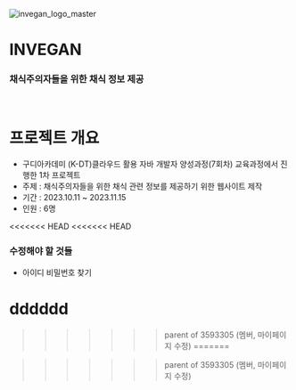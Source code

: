 
![invegan_logo_master](https://github.com/Jooscom/Invegan/assets/136825137/df1ba5a0-e882-460c-92cb-356478c50cc0)

# INVEGAN
### 채식주의자들을 위한 채식 정보 제공
<br/>

# 프로젝트 개요
- 구디아카데미 (K-DT)클라우드 활용 자바 개발자 양성과정(7회차) 교육과정에서 진행한 1차 프로젝트<br/>
- 주제 : 채식주의자들을 위한 채식 관련 정보를 제공하기 위한 웹사이트 제작
- 기간 : 2023.10.11 ~ 2023.11.15
- 인원 : 6명

<<<<<<< HEAD
<<<<<<< HEAD
### 수정해야 할 것들
- 아이디 비밀번호 찾기

dddddd
=======

>>>>>>> parent of 3593305 (멤버, 마이페이지 수정)
=======

>>>>>>> parent of 3593305 (멤버, 마이페이지 수정)



